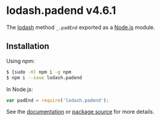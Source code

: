 # lodash.padend v4.6.1

The [lodash](https://lodash.com/) method `_.padEnd` exported as a [Node.js](https://nodejs.org/) module.

## Installation

Using npm:
```bash
$ {sudo -H} npm i -g npm
$ npm i --save lodash.padend
```

In Node.js:
```js
var padEnd = require('lodash.padend');
```

See the [documentation](https://lodash.com/docs#padEnd) or [package source](https://github.com/lodash/lodash/blob/4.6.1-npm-packages/lodash.padend) for more details.
